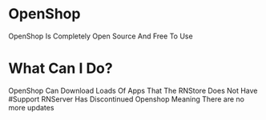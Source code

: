 # OpenShop
OpenShop Is Completely Open Source And Free To Use 
# What Can I Do?
OpenShop Can Download Loads Of Apps That The RNStore Does Not Have
#Support
RNServer Has Discontinued Openshop Meaning There are no more updates
